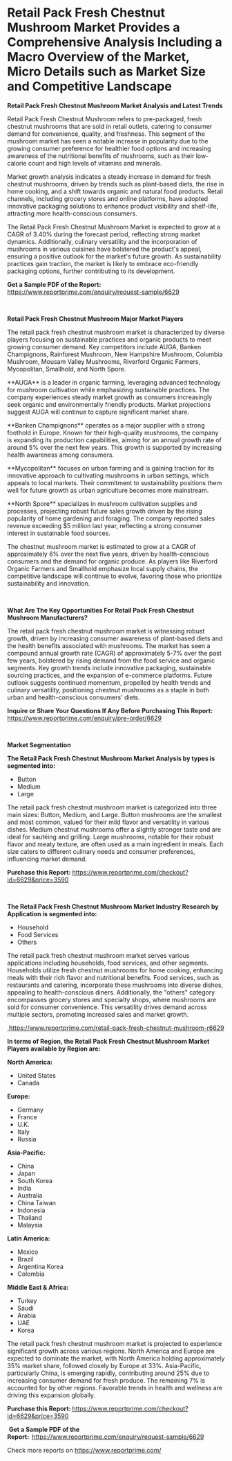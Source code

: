 <p><h1>Retail Pack Fresh Chestnut Mushroom Market Provides a Comprehensive Analysis Including a Macro Overview of the Market, Micro Details such as Market Size and Competitive Landscape</h1></p><p><strong>Retail Pack Fresh Chestnut Mushroom Market Analysis and Latest Trends</strong></p>
<p><p>Retail Pack Fresh Chestnut Mushroom refers to pre-packaged, fresh chestnut mushrooms that are sold in retail outlets, catering to consumer demand for convenience, quality, and freshness. This segment of the mushroom market has seen a notable increase in popularity due to the growing consumer preference for healthier food options and increasing awareness of the nutritional benefits of mushrooms, such as their low-calorie count and high levels of vitamins and minerals.</p><p>Market growth analysis indicates a steady increase in demand for fresh chestnut mushrooms, driven by trends such as plant-based diets, the rise in home cooking, and a shift towards organic and natural food products. Retail channels, including grocery stores and online platforms, have adopted innovative packaging solutions to enhance product visibility and shelf-life, attracting more health-conscious consumers.</p><p>The Retail Pack Fresh Chestnut Mushroom Market is expected to grow at a CAGR of 3.40% during the forecast period, reflecting strong market dynamics. Additionally, culinary versatility and the incorporation of mushrooms in various cuisines have bolstered the product's appeal, ensuring a positive outlook for the market's future growth. As sustainability practices gain traction, the market is likely to embrace eco-friendly packaging options, further contributing to its development.</p></p>
<p><strong>Get a Sample PDF of the Report:&nbsp;</strong> <a href="https://www.reportprime.com/enquiry/request-sample/6629?utm_campaign=2724&utm_medium=2&utm_source=Github&utm_content=ia&utm_term=19032025&utm_id=retail-pack-fresh-chestnut-mushroom">https://www.reportprime.com/enquiry/request-sample/6629</a></p>
<p>&nbsp;</p>
<p><strong>Retail Pack Fresh Chestnut Mushroom Major Market Players</strong></p>
<p><p>The retail pack fresh chestnut mushroom market is characterized by diverse players focusing on sustainable practices and organic products to meet growing consumer demand. Key competitors include AUGA, Banken Champignons, Rainforest Mushroom, New Hampshire Mushroom, Columbia Mushroom, Mousam Valley Mushrooms, Riverford Organic Farmers, Mycopolitan, Smallhold, and North Spore.</p><p>**AUGA** is a leader in organic farming, leveraging advanced technology for mushroom cultivation while emphasizing sustainable practices. The company experiences steady market growth as consumers increasingly seek organic and environmentally friendly products. Market projections suggest AUGA will continue to capture significant market share.</p><p>**Banken Champignons** operates as a major supplier with a strong foothold in Europe. Known for their high-quality mushrooms, the company is expanding its production capabilities, aiming for an annual growth rate of around 5% over the next few years. This growth is supported by increasing health awareness among consumers.</p><p>**Mycopolitan** focuses on urban farming and is gaining traction for its innovative approach to cultivating mushrooms in urban settings, which appeals to local markets. Their commitment to sustainability positions them well for future growth as urban agriculture becomes more mainstream.</p><p>**North Spore** specializes in mushroom cultivation supplies and processes, projecting robust future sales growth driven by the rising popularity of home gardening and foraging. The company reported sales revenue exceeding $5 million last year, reflecting a strong consumer interest in sustainable food sources.</p><p>The chestnut mushroom market is estimated to grow at a CAGR of approximately 6% over the next five years, driven by health-conscious consumers and the demand for organic produce. As players like Riverford Organic Farmers and Smallhold emphasize local supply chains, the competitive landscape will continue to evolve, favoring those who prioritize sustainability and innovation.</p></p>
<p>&nbsp;</p>
<p><strong>What Are The Key Opportunities For Retail Pack Fresh Chestnut Mushroom Manufacturers?</strong></p>
<p><p>The retail pack fresh chestnut mushroom market is witnessing robust growth, driven by increasing consumer awareness of plant-based diets and the health benefits associated with mushrooms. The market has seen a compound annual growth rate (CAGR) of approximately 5-7% over the past few years, bolstered by rising demand from the food service and organic segments. Key growth trends include innovative packaging, sustainable sourcing practices, and the expansion of e-commerce platforms. Future outlook suggests continued momentum, propelled by health trends and culinary versatility, positioning chestnut mushrooms as a staple in both urban and health-conscious consumers' diets.</p></p>
<p><strong>Inquire or Share Your Questions If Any Before Purchasing This Report:</strong> <a href="https://www.reportprime.com/enquiry/pre-order/6629?utm_campaign=2724&utm_medium=2&utm_source=Github&utm_content=ia&utm_term=19032025&utm_id=retail-pack-fresh-chestnut-mushroom">https://www.reportprime.com/enquiry/pre-order/6629</a></p>
<p>&nbsp;</p>
<p><strong>Market Segmentation</strong></p>
<p><strong>The Retail Pack Fresh Chestnut Mushroom Market Analysis by types is segmented into:</strong></p>
<p><ul><li>Button</li><li>Medium</li><li>Large</li></ul></p>
<p><p>The retail pack fresh chestnut mushroom market is categorized into three main sizes: Button, Medium, and Large. Button mushrooms are the smallest and most common, valued for their mild flavor and versatility in various dishes. Medium chestnut mushrooms offer a slightly stronger taste and are ideal for sautéing and grilling. Large mushrooms, notable for their robust flavor and meaty texture, are often used as a main ingredient in meals. Each size caters to different culinary needs and consumer preferences, influencing market demand.</p></p>
<p><strong>Purchase this Report:&nbsp;</strong><a href="https://www.reportprime.com/checkout?id=6629&price=3590&utm_campaign=2724&utm_medium=2&utm_source=Github&utm_content=ia&utm_term=19032025&utm_id=retail-pack-fresh-chestnut-mushroom">https://www.reportprime.com/checkout?id=6629&price=3590</a></p>
<p>&nbsp;</p>
<p><strong>The Retail Pack Fresh Chestnut Mushroom Market Industry Research by Application is segmented into:</strong></p>
<p><ul><li>Household</li><li>Food Services</li><li>Others</li></ul></p>
<p><p>The retail pack fresh chestnut mushroom market serves various applications including households, food services, and other segments. Households utilize fresh chestnut mushrooms for home cooking, enhancing meals with their rich flavor and nutritional benefits. Food services, such as restaurants and catering, incorporate these mushrooms into diverse dishes, appealing to health-conscious diners. Additionally, the "others" category encompasses grocery stores and specialty shops, where mushrooms are sold for consumer convenience. This versatility drives demand across multiple sectors, promoting increased sales and market growth.</p></p>
<p><a href="https://www.reportprime.com/retail-pack-fresh-chestnut-mushroom-r6629?utm_campaign=2724&utm_medium=2&utm_source=Github&utm_content=ia&utm_term=19032025&utm_id=retail-pack-fresh-chestnut-mushroom">&nbsp;https://www.reportprime.com/retail-pack-fresh-chestnut-mushroom-r6629</a></p>
<p><strong>In terms of Region, the Retail Pack Fresh Chestnut Mushroom Market Players available by Region are:</strong></p>
<p>
    <p> <strong> North America: </strong>
        <ul>
            <li>United States</li>
            <li>Canada</li>
        </ul>
        </p> 
    <p> <strong> Europe: </strong>
        <ul>
            <li>Germany</li>
            <li>France</li>
            <li>U.K.</li>
            <li>Italy</li>
            <li>Russia</li>
        </ul>
        </p> 
    <p> <strong> Asia-Pacific: </strong>
        <ul>
            <li>China</li>
            <li>Japan</li>
            <li>South Korea</li>
            <li>India</li>
            <li>Australia</li>
            <li>China Taiwan</li>
            <li>Indonesia</li>
            <li>Thailand</li>
            <li>Malaysia</li>
        </ul>
        </p> 
    <p> <strong> Latin America: </strong>
        <ul>
            <li>Mexico</li>
            <li>Brazil</li>
            <li>Argentina Korea</li>
            <li>Colombia</li>
        </ul>
        </p> 
    <p> <strong> Middle East & Africa: </strong>
        <ul>
            <li>Turkey</li>
            <li>Saudi</li>
            <li>Arabia</li>
            <li>UAE</li>
            <li>Korea</li>
        </ul>
    </p>
    </p>
<p><p>The retail pack fresh chestnut mushroom market is projected to experience significant growth across various regions. North America and Europe are expected to dominate the market, with North America holding approximately 35% market share, followed closely by Europe at 33%. Asia-Pacific, particularly China, is emerging rapidly, contributing around 25% due to increasing consumer demand for fresh produce. The remaining 7% is accounted for by other regions. Favorable trends in health and wellness are driving this expansion globally.</p></p>
<p><strong>Purchase this Report: </strong><a href="https://www.reportprime.com/checkout?id=6629&price=3590&utm_campaign=2724&utm_medium=2&utm_source=Github&utm_content=ia&utm_term=19032025&utm_id=retail-pack-fresh-chestnut-mushroom">https://www.reportprime.com/checkout?id=6629&price=3590</a></p>
<p>&nbsp;<strong>Get a Sample PDF of the Report:&nbsp;&nbsp;</strong><a href="https://www.reportprime.com/enquiry/request-sample/6629?utm_campaign=2724&utm_medium=2&utm_source=Github&utm_content=ia&utm_term=19032025&utm_id=retail-pack-fresh-chestnut-mushroom">https://www.reportprime.com/enquiry/request-sample/6629</a></p>
<p><strong></strong></p>
<p>Check more reports on <a href="https://www.reportprime.com/?utm_campaign=2724&utm_medium=2&utm_source=Github&utm_content=ia&utm_term=19032025&utm_id=retail-pack-fresh-chestnut-mushroom">https://www.reportprime.com/</a></p>